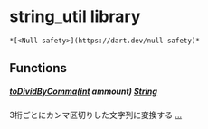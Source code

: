 


# string_util library






    *[<Null safety>](https://dart.dev/null-safety)*










## Functions

##### [toDividByComma](../util_string_util/toDividByComma.md)([int](https://api.flutter.dev/flutter/dart-core/int-class.html) ammount) [String](https://api.flutter.dev/flutter/dart-core/String-class.html)



3桁ごとにカンマ区切りした文字列に変換する [...](../util_string_util/toDividByComma.md)  












